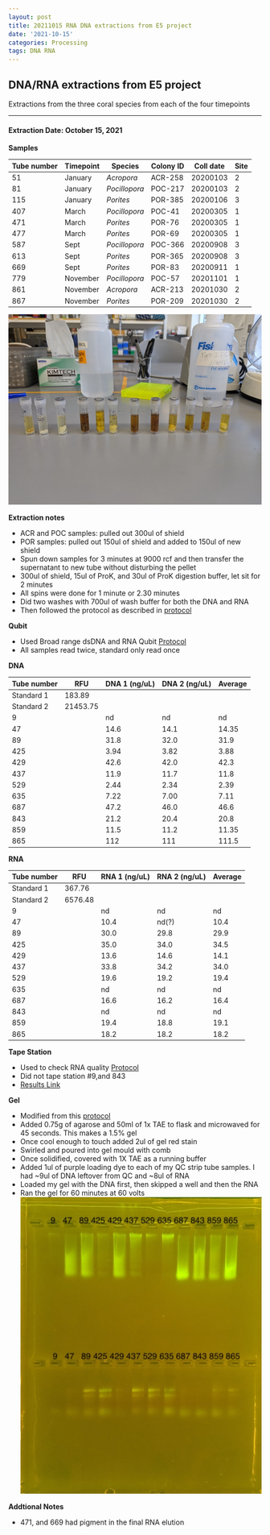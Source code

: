 ```yaml
---
layout: post
title: 20211015 RNA DNA extractions from E5 project
date: '2021-10-15'
categories: Processing
tags: DNA RNA
---
```


## DNA/RNA extractions from E5 project

Extractions from the three coral species from each of the four timepoints

---

#### Extraction Date: October 15, 2021 
**Samples**

| Tube number 	| Timepoint	   	| Species	    | Colony ID 	| Coll date		| Site       	|
|-------------	|------------	|-------------	|-------------	|-------------	|-------------	|
| 51		 	| January	 	| *Acropora*	| ACR-258      	| 20200103   	| 2				|
| 81			| January	 	| *Pocillopora*	| POC-217	    | 20200103		| 2				|
| 115		 	| January	  	| *Porites*		| POR-385    	| 20200106  	| 3				|
| 407		 	| March		 	| *Pocillopora*	| POC-41    	| 20200305   	| 1				|
| 471			| March 		| *Porites*		| POR-76	    | 20200305		| 1				|
| 477		 	| March	  		| *Porites*		| POR-69    	| 20200305  	| 1				|
| 587		 	| Sept		 	| *Pocillopora*	| POC-366     	| 20200908   	| 3				|
| 613			| Sept	 		| *Porites*		| POR-365	    | 20200908		| 3				|
| 669		 	| Sept		  	| *Porites*		| POR-83     	| 20200911  	| 1				|
| 779		 	| November	 	| *Pocillopora*	| POC-57	   	| 20201101   	| 1				|
| 861			| November	 	| *Acropora*	| ACR-213	    | 20201030		| 2				|
| 867		 	| November	  	| *Porites*		| POR-209    	| 20201030  	| 2				|


![20211015_samples.jpg](https://github.com/Kterpis/Putnam_Lab_Notebook/blob/master/images/samples/20211014_samples.jpg?raw=true)


**Extraction notes**
 - ACR and POC samples: pulled out 300ul of shield
 - POR samples: pulled out 150ul of shield and added to 150ul of new shield 
 - Spun down samples for 3 minutes at 9000 rcf and then transfer the supernatant to new tube without disturbing the pellet
 - 300ul of shield, 15ul of ProK, and 30ul of ProK digestion buffer, let sit for 2 minutes
 - All spins were done for 1 minute or 2.30 minutes
 - Did two washes with 700ul of wash buffer for both the DNA and RNA
 - Then followed the protocol as described in [protocol](https://github.com/emmastrand/EmmaStrand_Notebook/blob/master/_posts/2019-05-31-Zymo-Duet-RNA-DNA-Extraction-Protocol.md)


**Qubit**
 - Used Broad range dsDNA and RNA Qubit [Protocol](https://meschedl.github.io/MESPutnam_Open_Lab_Notebook/Qubit-Protocol/)
 - All samples read twice, standard only read once
 
**DNA**

| Tube number 	| RFU		   	| DNA 1 (ng/uL) | DNA 2 (ng/uL) | Average     	|
|-------------	|------------	|-------------	|-------------	|-------------	|
| Standard 1  	| 183.89	 	| 		      	| 		      	|	         	|
| Standard 2 	| 21453.75	 	| 		    	| 		    	| 	        	|
| 9		 		|		     	| nd	     	| nd	     	| nd        	|
| 47		 	| 			   	| 14.6  	    | 14.1        	| 14.35			|
| 89		  	|		     	| 31.8 	      	| 32.0        	| 31.9       	|
| 425		 	| 			   	| 3.94        	| 3.82        	| 3.88      	|
| 429		  	|		     	| 42.6      	| 42.0         	| 42.3        	|
| 437		 	| 			   	| 11.9      	| 11.7	      	| 11.8       	|
| 529		  	|		     	| 2.44       	| 2.34        	| 2.39       	|
| 635		 	| 			   	| 7.22       	| 7.00         	| 7.11       	|
| 687		  	|		     	| 47.2  	    | 46.0         	| 46.6        	|
| 843		 	| 			   	| 21.2        	| 20.4        	| 20.8        	|
| 859		  	|		     	| 11.5      	| 11.2      	| 11.35       	|
| 865		 	| 			   	| 112        	| 111         	| 111.5       	|


**RNA**


| Tube number 	| RFU		   	| RNA 1 (ng/uL) | RNA 2 (ng/uL) | Average     	|
|-------------	|------------	|-------------	|-------------	|-------------	|
| Standard 1  	| 367.76	 	| 		      	| 		      	|	         	|
| Standard 2 	| 6576.48	 	| 		    	| 		    	| 	        	|
| 9		 		|		     	| nd	     	| nd	     	| nd        	|
| 47		 	| 			   	| 10.4  	    | nd(?)        	| 10.4			|
| 89		  	|		     	| 30.0 	      	| 29.8        	| 29.9        	|
| 425		 	| 			   	| 35.0        	| 34.0        	| 34.5      	|
| 429		  	|		     	| 13.6      	| 14.6         	| 14.1        	|
| 437		 	| 			   	| 33.8      	| 34.2	      	| 34.0       	|
| 529		  	|		     	| 19.6       	| 19.2        	| 19.4        	|
| 635		 	| 			   	| nd	       	| nd         	| nd	       	|
| 687		  	|		     	| 16.6  	    | 16.2         	| 16.4        	|
| 843		 	| 			   	| nd        	| nd         	| nd        	|
| 859		  	|		     	| 19.4      	| 18.8      	| 19.1       	|
| 865		 	| 			   	| 18.2        	| 18.2         	| 18.2        	|


**Tape Station**
 - Used to check RNA quality [Protocol](https://meschedl.github.io/MESPutnam_Open_Lab_Notebook/RNA-TapeStation-Protocol/) 
 - Did not tape station #9,and 843
 - [Results Link](https://github.com/Kterpis/Putnam_Lab_Notebook/blob/79720b4d7acf16356e6cc9a667193ecd6054bb35/images/tape_station/2021-10-15%20-%2014.16.05.pdf)

**Gel**
 - Modified from this [protocol](https://meschedl.github.io/MESPutnam_Open_Lab_Notebook/Gel-Protocol/)
 - Added 0.75g of agarose and 50ml of 1x TAE to flask and microwaved for 45 seconds. This makes a 1.5% gel
 - Once cool enough to touch added 2ul of gel red stain
 - Swirled and poured into gel mould with comb
 - Once solidified, covered with 1X TAE as a running buffer
 - Added 1ul of purple loading dye to each of my QC strip tube samples. I had ~9ul of DNA leftover from QC and ~8ul of RNA
 - Loaded my gel with the DNA first, then skipped a well and then the RNA
 - Ran the gel for 60 minutes at 60 volts
 ![2021015_gel.jpg](https://github.com/Kterpis/Putnam_Lab_Notebook/blob/master/images/gels/20211014_gel.jpg?raw=true)
 
 **Addtional Notes**
  - 471, and 669 had pigment in the final RNA elution

